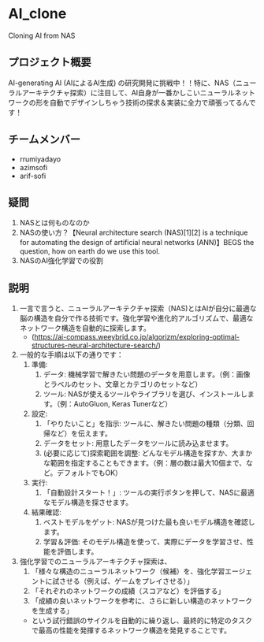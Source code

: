 # AI_clone
Cloning AI from NAS
## プロジェクト概要 
AI-generating AI (AIによるAI生成) の研究開発に挑戦中！！特に、NAS（ニューラルアーキテクチャ探索）に注目して、AI自身が一番かしこいニューラルネットワークの形を自動でデザインしちゃう技術の探求＆実装に全力で頑張ってるんです！
## チームメンバー
* rrumiyadayo
* azimsofi
* arif-sofi
## 疑問
1. NASとは何ものなのか
2. NASの使い方？【Neural architecture search (NAS)[1][2] is a technique for automating the design of artificial neural networks (ANN)】BEGS the question, how on earth do we use this tool.
3. NASのAI強化学習での役割
## 説明
1. 一言で言うと、ニューラルアーキテクチャ探索（NAS)とはAIが自分に最適な脳の構造を自分で作る技術です。強化学習や進化的アルゴリズムで、最適なネットワーク構造を自動的に探索します。
   * (https://ai-compass.weeybrid.co.jp/algorizm/exploring-optimal-structures-neural-architecture-search/)
2. 一般的な手順は以下の通りです：
   1. 準備:
      1. データ: 機械学習で解きたい問題のデータを用意します。（例：画像とラベルのセット、文章とカテゴリのセットなど）
      1. ツール: NASが使えるツールやライブラリを選び、インストールします。（例：AutoGluon, Keras Tunerなど）
   1. 設定:
      1. 「やりたいこと」を指示: ツールに、解きたい問題の種類（分類、回帰など）を伝えます。
      1. データをセット: 用意したデータをツールに読み込ませます。
      1. (必要に応じて)探索範囲を調整: どんなモデル構造を探すか、大まかな範囲を指定することもできます。（例：層の数は最大10個まで、など。デフォルトでもOK）
   1. 実行:
      1. 「自動設計スタート！」: ツールの実行ボタンを押して、NASに最適なモデル構造を探させます。
   1. 結果確認:
      1. ベストモデルをゲット: NASが見つけた最も良いモデル構造を確認します。
      2. 学習＆評価: そのモデル構造を使って、実際にデータを学習させ、性能を評価します。
3. 強化学習でのニューラルアーキテクチャ探索は、
   1. 「様々な構造のニューラルネットワーク（候補）を、強化学習エージェントに試させる（例えば、ゲームをプレイさせる）」
   2. 「それぞれのネットワークの成績（スコアなど）を評価する」
   3. 「成績の良いネットワークを参考に、さらに新しい構造のネットワークを生成する」
   * という試行錯誤のサイクルを自動的に繰り返し、最終的に特定のタスクで最高の性能を発揮するネットワーク構造を発見することです。

